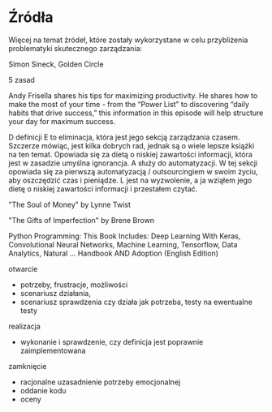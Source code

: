 # Źródła

Więcej na temat źródeł, które zostały wykorzystane w celu przybliżenia problematyki skutecznego zarządzania:
 
Simon Sineck, Golden Circle



5 zasad


Andy Frisella shares his tips for maximizing productivity.  He shares how to make the most of your time - from the “Power List” to discovering “daily habits that drive success,” this information in this episode will help structure your day for maximum success.


D definicji 
E to eliminacja, która jest jego sekcją zarządzania czasem. Szczerze mówiąc, jest kilka dobrych rad, jednak są o wiele lepsze książki na ten temat. Opowiada się za dietą o niskiej zawartości informacji, która jest w zasadzie umyślna ignorancja.
A służy do automatyzacji. W tej sekcji opowiada się za pierwszą automatyzacją / outsourcingiem w swoim życiu, aby oszczędzić czas i pieniądze.
 L jest na wyzwolenie, a ja wziąłem jego dietę o niskiej zawartości informacji i przestałem czytać.


"The Soul of Money" by Lynne Twist

"The Gifts of Imperfection" by Brene Brown



Python Programming: This Book Includes: Deep Learning With Keras, Convolutional Neural Networks, Machine Learning, Tensorflow, Data Analytics, Natural ... Handbook AND Adoption (English Edition)


otwarcie
+ potrzeby, frustracje, możliwości
+ scenariusz działania, 
+ scenariusz sprawdzenia czy działa jak potrzeba, testy na ewentualne testy

realizacja
+ wykonanie i sprawdzenie, czy definicja jest poprawnie zaimplementowana

zamknięcie
+ racjonalne uzasadnienie potrzeby emocjonalnej
+ oddanie kodu
+ oceny 
